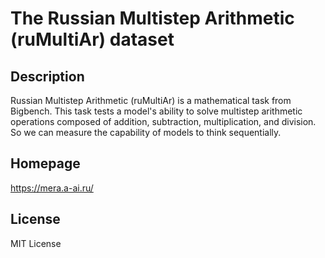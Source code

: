 # The Russian Multistep Arithmetic (ruMultiAr) dataset

## Description

Russian Multistep Arithmetic (ruMultiAr) is a mathematical task from
Bigbench. This task tests a model's ability to solve multistep arithmetic operations
composed of addition, subtraction, multiplication, and division. So we can measure the
capability of models to think sequentially.

## Homepage

https://mera.a-ai.ru/

## License

MIT License
